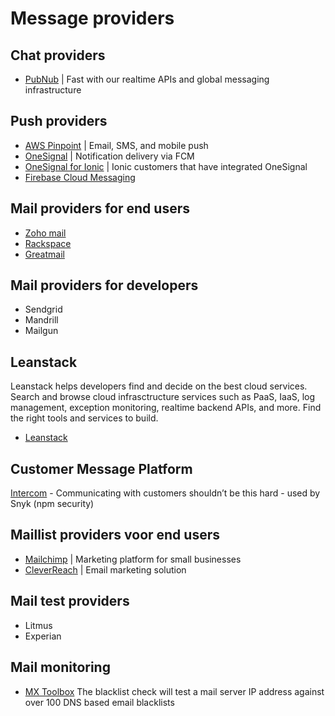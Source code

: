# Message providers

## Chat providers

* [PubNub](https://www.pubnub.com/) | Fast with our realtime APIs and global messaging infrastructure

## Push providers

* [AWS Pinpoint](https://aws.amazon.com/pinpoint/) |  Email, SMS, and mobile push
* [OneSignal](https://onesignal.com/) | Notification delivery via FCM
* [OneSignal for Ionic](https://onesignal.com/ionic) | Ionic customers that have integrated OneSignal
* [Firebase Cloud Messaging](http://firebase.google.com/docs/cloud-messaging/)

## Mail providers for end users

* [Zoho mail](https://www.zoho.eu/mail/)
* [Rackspace](https://www.rackspace.com/en-nl/email-hosting/webmail)
* [Greatmail](https://www.greatmail.com/)

## Mail providers for developers

* Sendgrid
* Mandrill
* Mailgun

## Leanstack

Leanstack helps developers find and decide on the best cloud services. Search and browse cloud infrasctructure services such as PaaS, IaaS, log management, exception monitoring, realtime backend APIs, and more. Find the right tools and services to build.

* [Leanstack](http://leanstack.io/stackups/mailgun-vs-sendgrid-vs-mandrill)

## Customer Message Platform

[Intercom](https://www.intercom.com/) - Communicating with customers shouldn’t be this hard - used by Snyk (npm security)

## Maillist providers voor end users

* [Mailchimp](http://mailchimp.com/) | Marketing platform for small businesses
* [CleverReach](http://www.cleverreach.nl/) | Email marketing solution

## Mail test providers

* Litmus
* Experian

## Mail monitoring

* [MX Toolbox](https://mxtoolbox.com/blacklists.aspx) The blacklist check will test a mail server IP address against over 100 DNS based email blacklists
